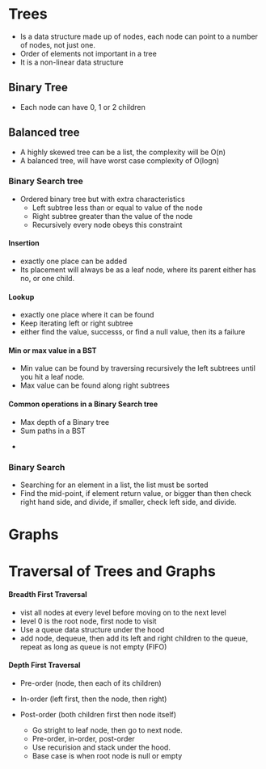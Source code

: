 # Trees 

- Is a data structure made up of nodes, each node can point to a number of nodes, not just one.
- Order of elements not important in a tree
- It is a non-linear data structure
## Binary Tree
- Each node can have 0, 1 or 2 children

## Balanced tree
 - A highly skewed tree can be a list, the complexity will be O(n)
 - A balanced tree, will have worst case complexity of O(logn)
 
### Binary Search tree
- Ordered binary tree but with extra characteristics
  -  Left subtree less than or equal to value of the node
  -  Right subtree greater than the value of the node
  -  Recursively every node obeys this constraint
 ####  Insertion
 - exactly one place can be added
 - Its placement will always be as a leaf node, where its parent either has no, or one child.
 #### Lookup
 - exactly one place where it can be found
- Keep iterating left or right subtree
- either find the value, successs, or find a null value, then its a failure

#### Min or max value in a BST
 - Min value can be found by traversing recursively the left subtrees until you hit a leaf node.
 - Max value can be found along right subtrees

#### Common operations in a Binary Search tree
  * Max depth of a Binary tree
  * Sum paths in a BST
- 


### Binary Search

- Searching for an element in a list, the list must be sorted
- Find the mid-point, if element return value, or bigger than then check right hand side, and divide, if smaller, check left side, and divide.

# Graphs



# Traversal of Trees and Graphs

#### Breadth First Traversal
  * vist all nodes at every level before moving on to the next level
  * level 0 is the root node, first node to visit
  * Use a queue data structure under the hood
  * add node, dequeue, then add its left and right children to the queue, repeat as long as queue is not empty (FIFO)

#### Depth First Traversal

- Pre-order (node, then each of its children)
- In-order (left first, then the node, then right)
- Post-order (both children first then node itself)

  * Go stright to leaf node, then go to next node.
  * Pre-order, in-order, post-order
  * Use recurision and stack under the hood.
  * Base case is when root node is null or empty

